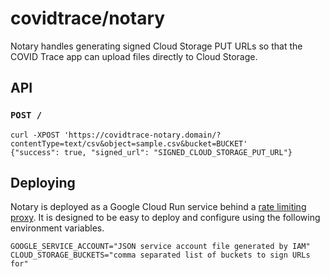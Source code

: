 # covidtrace/notary

Notary handles generating signed Cloud Storage PUT URLs so that the COVID
Trace app can upload files directly to Cloud Storage.

## API

### `POST /`

```
curl -XPOST 'https://covidtrace-notary.domain/?contentType=text/csv&object=sample.csv&bucket=BUCKET'
{"success": true, "signed_url": "SIGNED_CLOUD_STORAGE_PUT_URL"}
```

## Deploying

Notary is deployed as a Google Cloud Run service behind a
[rate limiting proxy](https://github.com/covidtrace/proxy). It is designed to
be easy to deploy and configure using the following environment variables.

```
GOOGLE_SERVICE_ACCOUNT="JSON service account file generated by IAM"
CLOUD_STORAGE_BUCKETS="comma separated list of buckets to sign URLs for"
```